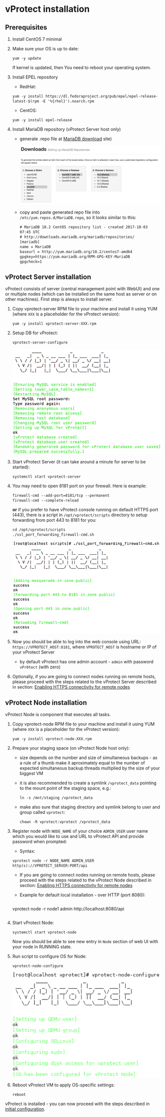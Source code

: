 # vProtect installation


## Prerequisites

1. Install CentOS 7 minimal
2. Make sure your OS is up to date:

   ```
   yum -y update
   ```

   If kernel is updated, then You need to reboot your operating system.

3. Install EPEL repository

   * RedHat:

   ```
   yum -y install https://dl.fedoraproject.org/pub/epel/epel-release-latest-$(rpm -E '%{rhel}').noarch.rpm
   ```

   * CentOS:

   ```
   yum -y install epel-release
   ```

4. Install MariaDB repository \(vProtect Server host only\)

   * generate .repo file at [MariaDB download](https://downloads.mariadb.org/mariadb/repositories) site\)

     ![](images/install_prereq-mariadb.png)

   * copy and paste generated repo file into `/etc/yum.repos.d/MariaDB.repo`, so it looks similar to this:

     ```
     # MariaDB 10.2 CentOS repository list - created 2017-10-03 07:45 UTC
     # http://downloads.mariadb.org/mariadb/repositories/
     [mariadb]
     name = MariaDB
     baseurl = http://yum.mariadb.org/10.2/centos7-amd64
     gpgkey=https://yum.mariadb.org/RPM-GPG-KEY-MariaDB
     gpgcheck=1
     ```

## vProtect Server installation

vProtect consists of server \(central management point with WebUI\) and one or multiple nodes \(which can be installed on the same host as server or on other machines\). First step is always to install server.

1. Copy vprotect-server RPM file to your machine and install it using YUM \(where `XXX` is a placeholder for the vProtect version\):

   ```
   yum -y install vprotect-server-XXX.rpm
   ```

2. Setup DB for vProtect:

   ```
   vprotect-server-configure
   ```

   ![](images/install_server-configure.png)

3. Start vProtect Server \(it can take around a minute for server to be started\):

   ```
   systemctl start vprotect-server
   ```

4. You may need to open 8181 port on your firewall. Here is example:

   ```
   firewall-cmd --add-port=8181/tcp --permanent
   firewall-cmd --complete-reload
   ```

   **or** if you prefer to have vProtect console running on default HTTPS port \(443\), there is a script in `/opt/vprotect/scripts` directory to setup forwarding from port 443 to 8181 for you:

   ```
   cd /opt/vprotect/scripts
   ./ssl_port_forwarding_firewall-cmd.sh
   ```

   ![](images/install_server-firewall.png)

5. Now you should be able to log into the web console using URL: `https://VPROTECT_HOST:8181`, where `VPROTECT_HOST` is hostname or IP of your vProtect Server

   * by default vProtect has one admin account - `admin` with password `vPr0tect` \(with zero\)

6. Optionally, if you are going to connect nodes running on remote hosts, please proceed with the steps related to the vProtect Server described in section: [Enabling HTTPS connectivity for remote nodes](install_https.md)

## vProtect Node installation

vProtect Node is component that executes all tasks.

1. Copy vprotect-node RPM file to your machine and install it using YUM \(where `XXX` is a placeholder for the vProtect version\):

   ```
   yum -y install vprotect-node-XXX.rpm
   ```

2. Prepare your staging space \(on vProtect Node host only\):

   * size depends on the number and size of simultaneous backups - as a rule of a thumb make it aproximately equal to the number of expected simultaneous backup threads multiplied by the size of your biggest VM

   * it is also recommended to create a symlink `/vprotect_data` pointing to the mount point of the staging space, e.g.:

     ```
     ln -s /mnt/staging /vprotect_data
     ```

   * make also sure that staging directory and symlink belong to user and group called `vprotect`:

     ```
     chown -R vprotect:vprotect /vprotect_data
     ```

1. Register node with `NODE_NAME` of your choice `ADMIN_USER` user name which you would like to use and URL to vProtect API and provide password when prompted:

	* Syntax:

     ```
   vprotect node -r NODE_NAME ADMIN_USER http(s)://VPROTECT_SERVER:PORT/api
     ```
   
   * If you are going to connect nodes running on remote hosts, please proceed with the steps related to the vProtect Node described in section: [Enabling HTTPS connectivity for remote nodes](install_https.md)

   * Example for default local installation - over HTTP (port 8080):

     ```
   vprotect node -r node1 admin http://localhost:8080/api
     ```
	
5. Start vProtect Node:

   ```
   systemctl start vprotect-node
   ```

   Now you should be able to see new entry in `Node` section of web UI with your node in RUNNING state.

6. Run script to configure OS for Node:

   ```
   vprotect-node-configure
   ```

   ![](images/install_node-configure.png)

7. Reboot vProtect VM to apply OS-specific settings:

   ```
   reboot
   ```

vProtect is installed - you can now proceed with the steps described in [initial configuration](initial_config.md).

